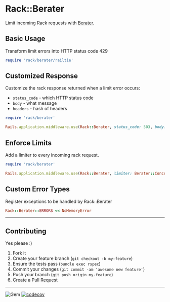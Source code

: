 Rack::Berater
======
Limit incoming Rack requests with [Berater](https://github.com/dpep/berater_rb).



## Basic Usage

Transform limit errors into HTTP status code 429
```ruby
require 'rack/berater/railtie'
```


## Customized Response
Customize the rack response returned when a limit error occurs:
* `status_code` - which HTTP status code
* `body` - what message
* `headers` - hash of headers

```ruby
require 'rack/berater'

Rails.application.middleware.use(Rack::Berater, status_code: 503, body: 'slow down yo')
```


## Enforce Limits
Add a limiter to every incoming rack request.

```ruby
require 'rack/berater'

Rails.application.middleware.use(Rack::Berater, limiter: Berater::ConcurrencyLimiter.new(key, capacity))
```


## Custom Error Types
Register exceptions to be handled by Rack::Berater

```ruby
Rack::Berater::ERRORS << NoMemoryError
```

----
## Contributing

Yes please  :)

1. Fork it
1. Create your feature branch (`git checkout -b my-feature`)
1. Ensure the tests pass (`bundle exec rspec`)
1. Commit your changes (`git commit -am 'awesome new feature'`)
1. Push your branch (`git push origin my-feature`)
1. Create a Pull Request


----
![Gem](https://img.shields.io/gem/dt/rack-berater?style=plastic)
[![codecov](https://codecov.io/gh/dpep/rack-berater/branch/main/graph/badge.svg)](https://codecov.io/gh/dpep/rack-berater)
